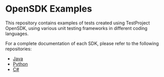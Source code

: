 # OpenSDK Examples

This repository contains examples of tests created using TestProject OpenSDK, using various unit testing frameworks in different coding languages.

For a complete documentation of each SDK, please refer to the following repositories:

* [Java](https://github.com/testproject-io/java-opensdk)
* [Python](https://github.com/testproject-io/python-opensdk)
* [C#](https://github.com/testproject-io/csharp-opensdk)